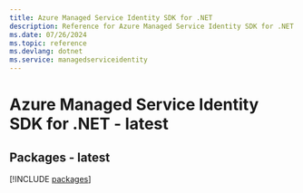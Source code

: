 ```yaml
---
title: Azure Managed Service Identity SDK for .NET
description: Reference for Azure Managed Service Identity SDK for .NET
ms.date: 07/26/2024
ms.topic: reference
ms.devlang: dotnet
ms.service: managedserviceidentity
---
```

# Azure Managed Service Identity SDK for .NET - latest
## Packages - latest
[!INCLUDE [packages](managed-service-identity-index.md)]